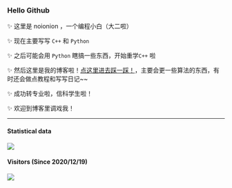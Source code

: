 ### Hello Github

<!--
**2X-ercha/2X-ercha** is a ✨ _special_ ✨ repository because its `README.md` (this file) appears on your GitHub profile.

Here are some ideas to get you started:

- 🔭 I’m currently working on ...
- 🌱 I’m currently learning ...
- 👯 I’m looking to collaborate on ...
- 🤔 I’m looking for help with ...
- 💬 Ask me about ...
- 📫 How to reach me: ...
- 😄 Pronouns: ...
- ⚡ Fun fact: ...
-->

✨ 这里是 noionion ，一个编程小白（大二啦）

✨ 现在主要写写 `C++` 和 `Python`

✨ 之后可能会用 `Python` 瞎搞一些东西，开始重学`C++` 啦

✨ 然后这里是我的博客啦！[点这里进去踩一踩！](https://noionion.top)，主要会更一些算法的东西，有时还会做点教程和写写日记~~

✨ 成功转专业啦，信科学生啦！

✨ 欢迎到博客里调戏我！

--------

#### Statistical data

![](https://github-readme-stats.vercel.app/api?username=2X-ercha&show_icons=true&theme=tokyonight)

#### Visitors (Since 2020/12/19)

![](https://count.getloli.com/get/@2X-ercha?theme=gelbooru)
